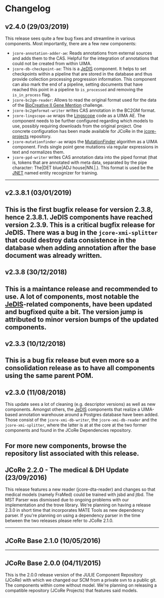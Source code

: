 # Changelog

## v2.4.0 (29/03/2019)
This release sees quite a few bug fixes and streamline in various components.
Most importantly, there are a few new components:

* `jcore-annotation-adder-ae`: Reads annotations from external sources and adds them to the CAS. Helpful for the integration of annotations that could not be created from within UIMA.
* `jcore-db-checkpoint-ae`: This is a [JeDIS](https://github.com/JULIELab/jedis/) component. It helps to set checkpoints within a pipeline that are stored in the database and thus provide collection processing progression information. This component can also mark the end of a pipeline, setting documents that have reached this point in a pipeline to `is_processed` and removing the `is_in_process` flag.
* `jcore-bc2gm-reader`: Allows to read the original format used for the data of the [BioCreative II Gene Mention](https://biocreative.bioinformatics.udel.edu/tasks/biocreative-ii/task-1a-gene-mention-tagging/) challenge.
* `jcore-bc2gmformat-writer` writes CAS annotation in the BC2GM format.
* `jcore-lingscope-ae` wraps the [Lingscope](https://sourceforge.net/projects/lingscope/) code as a UIMA AE. The component needs to be further configured regarding which models to use, possibly requiring downloads from the original project. One concrete configuration has been made available for JCoRe in the [jcore-projects](https://github.com/JULIELab/jcore-projects/tree/v2.4/jcore-lingscope-negation-ae) repository.
* `jcore-mutationfinder-ae` wraps the [MutationFinder](http://mutationfinder.sourceforge.net/) algorithm as a UIMA component. Finds single point gene mutations via regular expressions in text and normalizes them.
* `jcore-ppd-writer` writes CAS annotation data into the piped format (that is, tokens that are annotated with meta data, separated by the pipe character: The|DET blue|ADJ house|NN.|.). This format is used be the [JNET](https://github.com/JULIELab/jcore-base/tree/master/jcore-jnet-ae) named entity recognizer for training.


---

## v2.3.8.1 (03/01/2019)
This is the first bugfix release for version 2.3.8, hence 2.3.8.1. JeDIS components have reached version 2.3.9.
This is a critical bugfix release for JeDIS. There was a bug in the `jcore-xmi-splitter` that could destroy data consistence in the database when adding annotation after the base document was already written.
---

## v2.3.8 (30/12/2018)
This is a maintance release and recommended to use.
A lot of components, most notable the [JeDIS](https://julielab.de/jedis/)-related components, have been updated and bugfixed quite a bit.
The version jump is attributed to minor version bumps of the updated components.
---

## v2.3.3 (10/12/2018)
This is a bug fix release but even more so a consolidation release as to have all components using the same parent POM.
---

## v2.3.0 (11/08/2018)
This update sees a lot of cleaning (e.g. descriptor versions) as well as new components. Amongst others, the [JeDIS](https://julielab.de/jedis/) components that realize a UIMA-based annotation warehouse around a Postgres database have been added. Those consist of the `jcore-xmi-db-writer`, the `jcore-xmi-db-reader` and the `jcore-xmi-splitter`, where the latter is at at the core at the two former components and found in the JCoRe Dependencies repository.

For more new components, browse the repository list associated with this release.
---

## JCoRe 2.2.0 - The medical & DH Update (23/09/2016)
This release features a new reader (jcore-dta-reader) and changes so that medical models (namely FraMed) could be trained with jsbd and jtbd.
The MST Parser was dismissed due to ongoing problems with our implementation and the trove library.
We're planning on having a release 2.3.0 in short time that incorporates MATE Tools as new dependency parser.
If you're planning on using a dependency parser in the time between the two releases please refer to JCoRe 2.1.0.

---

## JCoRe Base 2.1.0 (10/05/2016)

---

## JCoRe Base 2.0.0 (04/11/2015)
This is the 2.0.0 release version of the JULIE Component Repository (JCoRe) with which we changed our SCM from a private svn to a public git.
The components within come without model. We're planning on releasing a compatible repository (JCoRe Projects) that features said models.
